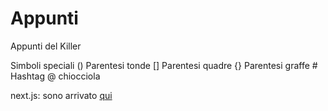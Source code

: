 # Appunti
Appunti del Killer

Simboli speciali
() Parentesi tonde
[] Parentesi quadre
{} Parentesi graffe
\# Hashtag
@ chiocciola

next.js:
sono arrivato [qui](https://nextjs.org/learn/basics/assets-metadata-css)
